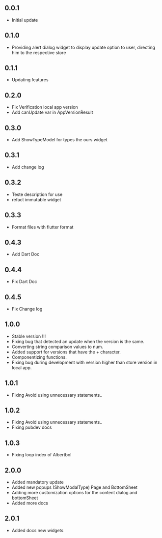 ## 0.0.1

* Initial update

## 0.1.0 

* Providing alert dialog widget to display update option to user, directing him to the respective store

## 0.1.1

* Updating features

## 0.2.0

* Fix Verification local app version
* Add canUpdate var in AppVersionResult

## 0.3.0

* Add ShowTypeModel for types the ours widget

## 0.3.1

* Add change log

## 0.3.2

* Teste description for use
* refact immutable widget

## 0.3.3

* Format files with flutter format 

## 0.4.3

* Add Dart Doc 

## 0.4.4

* Fix Dart Doc

## 0.4.5

* Fix Change log

## 1.0.0
* Stable version !!!
* Fixing bug that detected an update when the version is the same.
* Converting string comparison values ​​to num.
* Added support for versions that have the + character.
* Componentizing functions.
* Fixing bug during development with version higher than store version in local app.

## 1.0.1
* Fixing Avoid using unnecessary statements..

## 1.0.2
* Fixing Avoid using unnecessary statements..
* Fixing pubdev docs

## 1.0.3
* Fixing loop index of Albertbol 

## 2.0.0
* Added mandatory update
* Added new popups (ShowModalType) Page and BottomSheet
* Adding more customization options for the content dialog and bottomSheet
* Added more docs

## 2.0.1
* Added docs new widgets